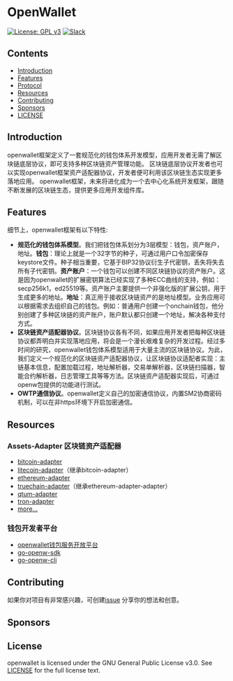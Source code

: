 # OpenWallet

[![License: GPL v3](https://img.shields.io/badge/License-GPLv3-blue.svg?style=flat-square)](https://www.gnu.org/licenses/gpl-3.0)
[![Slack](https://img.shields.io/badge/Slack-blocktree-green.svg?style=flat-square)](https://join.slack.com/t/blocktreeworkspace/shared_invite/enQtNjE1NzU3OTkyNjYzLTUxNGM4NGVlYmM4OGM1MmRmMDMwMDdhMzQxYTVkMzU0YmUzZDgzYTY4MzdmNmRkYzRlMzFmYzc4NTAzNzA4ODk)

## Contents

- [Introduction](#Introduction)
- [Features](#Features)
- [Protocol](./openwallet/docs/README.md)
- [Resources](#Resources)
- [Contributing](#Contributing)
- [Sponsors](#Sponsors)
- [LICENSE](LICENSE)

## Introduction

openwallet框架定义了一套规范化的钱包体系开发模型，应用开发者无需了解区块链底层协议，即可支持多种区块链资产管理功能。
区块链底层协议开发者也可以实现openwallet框架资产适配器协议，开发者便可利用该区块链生态实现更多落地应用。
openwallet框架，未来将进化成为一个去中心化系统开发框架，跟随不断发展的区块链生态，提供更多应用开发组件库。

## Features

细节上，openwallet框架有以下特性:

- **规范化的钱包体系模型**。我们把钱包体系划分为3层模型：钱包，资产账户，地址。**钱包**：理论上就是一个32字节的种子，可通过用户口令加密保存keystore文件。种子相当重要，它基于BIP32协议衍生子代密钥，丢失将失去所有子代密钥。**资产账户**：一个钱包可以创建不同区块链协议的资产账户。这是因为openwallet的扩展密钥算法已经实现了多种ECC曲线的支持，例如：secp256k1，ed25519等。资产账户主要提供一个非强化版的扩展公钥，用于生成更多的地址。**地址**：真正用于接收区块链资产的是地址模型。业务应用可以根据需求去组织自己的钱包。例如：普通用户创建一个onchain钱包，他分别创建了多种区块链的资产账户，账户默认都只创建一个地址，解决各种支付方式。
- **区块链资产适配器协议**。区块链协议各有不同，如果应用开发者把每种区块链协议都弄明白并实现落地应用，将会是一个漫长艰难复杂的开发过程。经过多时间的研究，openwallet钱包体系模型适用于大量主流的区块链协议。为此，我们定义一个规范化的区块链资产适配器协议，让区块链协议适配者实现：主链基本信息，配置加载过程，地址解析器，交易单解析器，区块链扫描器，智能合约解析器，日志管理工具等等方法。区块链资产适配器实现后，可通过openw包提供的功能进行测试。
- **OWTP通信协议**。openwallet定义自己的加密通信协议，内置SM2协商密码机制，可以在非https环境下开启加密通信。

## Resources

### Assets-Adapter 区块链资产适配器

- [bitcoin-adapter](https://github.com/blocktree/bitcoin-adapter)
- [litecoin-adapter](https://github.com/blocktree/litecoin-adapter)（继承bitcoin-adapter）
- [ethereum-adapter](https://github.com/blocktree/ethereum-adapter)
- [truechain-adapter](https://github.com/blocktree/truechain-adapter)（继承ethereum-adapter-adapter）
- [qtum-adapter](https://github.com/blocktree/qtum-adapter)
- [tron-adapter](https://github.com/blocktree/tron-adapter)
- [more...](https://github.com/blocktree?utf8=%E2%9C%93&q=adapter)

### 钱包开发者平台

- [openwallet钱包服务开放平台](https://www.openwallet.cn)
- [go-openw-sdk](https://github.com/blocktree/go-openw-sdk)
- [go-openw-cli](https://github.com/blocktree/go-openw-cli)

## Contributing

如果你对项目有非常感兴趣，可创建[issue](https://github.com/blocktree/openwallet/issues/new) 分享你的想法和创意。

## Sponsors

## License

openwallet is licensed under the GNU General Public License v3.0. See [LICENSE](LICENSE) for the full license text.